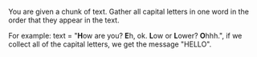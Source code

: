 You are given a chunk of text. Gather all capital letters in one word in the order that they appear in the text.

For example: text = "**H**ow are you? **E**h, ok. **L**ow or **L**ower? **O**hhh.",
if we collect all of the capital letters, we get the message "HELLO".
